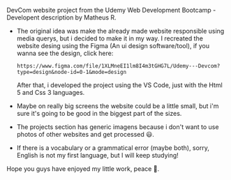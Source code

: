DevCom website project from the Udemy Web Development Bootcamp - Developent description by Matheus R.

- The original idea was make the already made website responsible using media querys, but i decided to make it in my way. I recreated the website desing using the Figma (An ui design software/tool), if you wanna see the design, click here:
  
  ```
  https://www.figma.com/file/1XLMneEI1lm8I4m3tGHG7L/Udemy---Devcom?type=design&node-id=0-1&mode=design
  ```
  After that, i developed the project using the VS Code, just with the Html 5 and Css 3 languages.
- Maybe on really big screens the website could be a little small, but i'm sure it's going to be good in the biggest part of the sizes.
- The projects section has generic imagens because i don't want to use photos of other websites and get processed 😃.
- If there is a vocabulary or a grammatical error (maybe both), sorry, English is not my first language, but I will keep studying!

Hope you guys have enjoyed my little work, peace 🤘.

